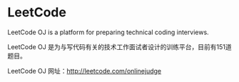 LeetCode
========

LeetCode OJ is a platform for preparing technical coding interviews.

LeetCode OJ 是为与写代码有关的技术工作面试者设计的训练平台，目前有151道题目。

LeetCode OJ 网址：http://leetcode.com/onlinejudge
